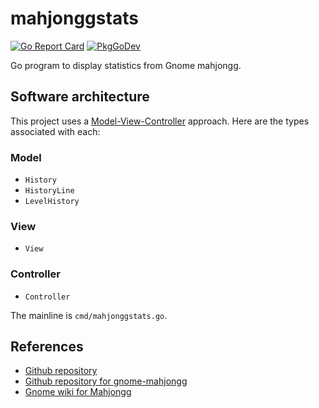 # mahjonggstats
[![Go Report Card](https://goreportcard.com/badge/github.com/philhanna/mahjonggstats)][idGoReportCard]
[![PkgGoDev](https://pkg.go.dev/badge/github.com/philhanna/mahjonggstats)][idPkgGoDev]

Go program to display statistics from Gnome mahjongg.

## Software architecture
This project uses a [Model-View-Controller][idMVC] approach.
Here are the types associated with each:

### Model
- `History`
- `HistoryLine`
- `LevelHistory`
  
### View
- `View`

### Controller
- `Controller`

The mainline is `cmd/mahjonggstats.go`.

## References
- [Github repository](https://github.com/philhanna/mahjonggstats)
- [Github repository for gnome-mahjongg](https://github.com/GNOME/gnome-mahjongg)
- [Gnome wiki for Mahjongg](https://wiki.gnome.org/Apps/Mahjongg)

[idMVC]: https://en.wikipedia.org/wiki/Model%E2%80%93view%E2%80%93controller

[idGoReportCard]: https://goreportcard.com/report/github.com/philhanna/mahjonggstats
[idPkgGoDev]: https://pkg.go.dev/github.com/philhanna/mahjonggstats

